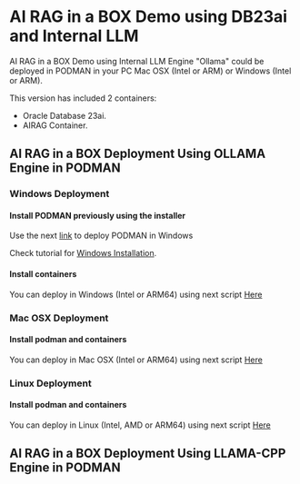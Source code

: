 # AI RAG in a BOX Demo using DB23ai and Internal LLM

AI RAG in a BOX Demo using Internal LLM Engine "Ollama" could be deployed in PODMAN in your PC Mac OSX (Intel or ARM) or Windows (Intel or ARM).

This version has included 2 containers:
- Oracle Database 23ai.
- AIRAG Container.


## AI RAG in a BOX Deployment Using OLLAMA Engine in PODMAN


### **Windows** Deployment

#### Install PODMAN previously using the installer

Use the next [link](https://github.com/containers/podman/blob/main/docs/tutorials/podman-for-windows.md) to deploy PODMAN in Windows


Check tutorial for [Windows Installation](./install_win_llama3_db23ai.md).

#### Install containers 

You can deploy in Windows (Intel or ARM64) using next script [Here](./scripts/install_airagdb23ai_win.bat)


### **Mac OSX** Deployment

#### Install podman and containers 

You can deploy in Mac OSX (Intel or ARM64) using next script [Here](./scripts/install_airagdb23ai_macosx.sh)


### **Linux** Deployment

#### Install podman and containers 

You can deploy in Linux (Intel, AMD or ARM64) using next script [Here](./scripts/install_airagdb23ai_linux.sh)


## AI RAG in a BOX Deployment Using LLAMA-CPP Engine in PODMAN


